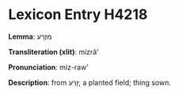 # Lexicon Entry H4218

**Lemma**: מִזְרָע

**Transliteration (xlit)**: mizrâʻ

**Pronunciation**: miz-raw'

**Description**:
from זָרַע; a planted field; thing sown.
